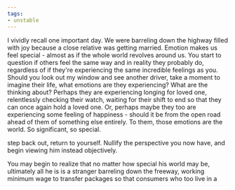```yaml
---
tags:
- unstable
---
```


I vividly recall one important day. We were barreling down the highway filled with joy because a close relative was getting married. Emotion makes us feel special - almost as if the whole world revolves around us. You start to question if others feel the same way and in reality they probably do, regardless of if they're experiencing the same incredible feelings as you. Should you look out my  window and see another driver, take a moment to imagine their life, what emotions are they experiencing? What are the thinking about? Perhaps they are experiencing longing for loved one, relentlessly checking their watch, waiting for their shift to end so that they can once again hold a loved one. Or, perhaps maybe they too are experiencing some feeling of happiness - should it be from the open road ahead of them of something else entirely. To them, those emotions are the world. So significant, so special.

step back out, return to yourself. Nullify the perspective you now have, and begin viewing him instead objectively. 

You may begin to realize that no matter how special his world may be, ultimately all he is is a stranger barreling down the freeway, working minimum wage to transfer packages so that consumers who too live in a 